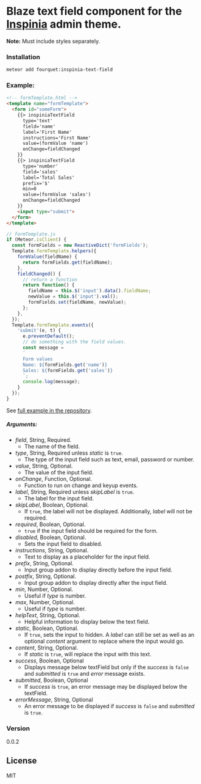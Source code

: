 # Blaze text field component for the [Inspinia](https://wrapbootstrap.com/theme/inspinia-responsive-admin-theme-WB0R5L90S) admin theme.
**Note:** Must include styles separately.
### Installation
```bash
meteor add fourquet:inspinia-text-field
```
### Example:
```html
<!-- formTemplate.html -->
<template name="formTemplate">
  <form id="someForm">
    {{> inspiniaTextField
      type='text'
      field='name'
      label='First Name'
      instructions='First Name'
      value=(formValue 'name')
      onChange=fieldChanged
    }}
    {{> inspiniaTextField
      type='number'
      field='sales'
      label='Total Sales'
      prefix='$'
      min=0
      value=(formValue 'sales')
      onChange=fieldChanged
    }}
    <input type="submit">
  </form>
</template>
```
```js
// formTemplate.js
if (Meteor.isClient) {
  const formFields = new ReactiveDict('formFields');
  Template.formTemplate.helpers({
    formValue(fieldName) {
      return formFields.get(fieldName);
    },
    fieldChanged() {
      // return a function
      return function() {
        fieldName = this.$('input').data().fieldName;
        newValue = this.$('input').val();
        formFields.set(fieldName, newValue);
      };
    },
  });
  Template.formTemplate.events({
    'submit'(e, t) {
      e.preventDefault();
      // do something with the field values.
      const message =
      `
      Form values
      Name: ${formFields.get('name')}
      Sales: ${formFields.get('sales')}
      `;
      console.log(message);
    }
  });
}
```
See [full example in the repository](https://github.com/fourquet/meteor-package-inspinia-text-field/tree/master/example).
##### Arguments:
- *field*, String, Required.
  - The name of the field.
- *type*, String, Required unless *static* is `true`.
  - The type of the input field such as text, email, password or number.
- *value*, String, Optional.
  - The value of the input field.
- *onChange*, Function, Optional.
  - Function to run on change and keyup events.
- *label*, String, Required unless *skipLabel* is `true`.
  - The label for the input field.
- *skipLabel*, Boolean, Optional.
  - If `true`, the label will not be displayed. Additionally,  *label* will not be required.
- *required*, Boolean, Optional.
  - `true` if the input field should be required for the form.
- *disabled*, Boolean, Optional.
  - Sets the input field to disabled.
- *instructions*, String, Optional.
  - Text to display as a placeholder for the input field.
- *prefix*, String, Optional.
  - Input group addon to display directly before the input field.
- *postfix*, String, Optional.
  - Input group addon to display directly after the input field.
- *min*, Number, Optional.
  - Useful if *type* is number.
- *max*, Number, Optional.
  - Useful if *type* is number.
- *helpText*, String, Optional.
  - Helpful information to display below the text field.
- *static*, Boolean, Optional.
  - If `true`, sets the input to hidden. A *label* can still be set as well as an optional *content* argument to replace where the input would go.
- *content*, String, Optional.
  - If *static* is `true`, will replace the input with this text.
- *success*, Boolean, Optional
  - Displays message below textField but only if the *success* is `false` and *submitted* is `true` and *error* message exists.
- *submitted*, Boolean, Optional
  - If *success* is `true`, an error message may be displayed below the textField.
- *errorMessage*, String, Optional
  - An error message to be displayed if *success* is `false` and *submitted* is `true`.

### Version
0.0.2

License
----

MIT
